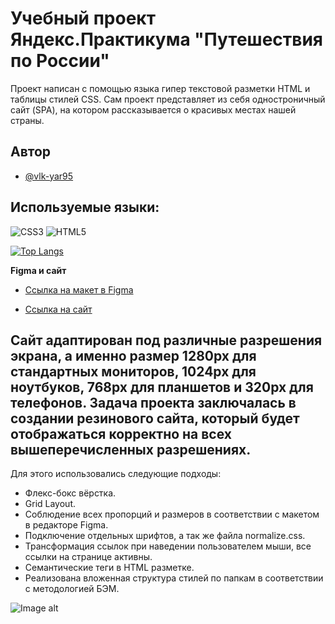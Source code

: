 # Учебный проект Яндекс.Практикума "Путешествия по России"

Проект написан с помощью языка гипер текстовой разметки HTML и таблицы стилей CSS. Сам проект представляет из себя одностроничный сайт (SPA), на котором рассказывается о красивых местах нашей страны.

## Автор

- [@vlk-yar95](https://github.com/vlk-yar95)

## Используемые языки:

![CSS3](https://img.shields.io/badge/css3-%231572B6.svg?style=for-the-badge&logo=css3&logoColor=white)
![HTML5](https://img.shields.io/badge/html5-%23E34F26.svg?style=for-the-badge&logo=html5&logoColor=white)

[![Top Langs](https://github-readme-stats.vercel.app/api/top-langs/?username=vlk-yar95&layout=compact)](https://github.com/vlk-yar95/github-readme-stats)

**Figma и сайт**

* [Ссылка на макет в Figma](https://www.figma.com/file/5S2WSbEFL6awjVWJ0NWL8Q/Sprint-3_-Russia-_-desktop-mobile?node-id=28503%3A0)

* [Ссылка на сайт](https://vlk-yar95.github.io/russian-travel/)

## Сайт адаптирован под различные разрешения экрана, а именно размер 1280px для стандартных мониторов, 1024px для ноутбуков, 768px для планшетов и 320px для телефонов. Задача проекта заключалась в создании резинового сайта, который будет отображаться корректно на всех вышеперечисленных разрешениях.
Для этого использовались следующие подходы:

- Флекс-бокс вёрстка.
- Grid Layout.
- Соблюдение всех пропорций и размеров в соответствии с макетом в редакторе Figma.
- Подключение отдельных шрифтов, а так же файла normalize.css.
- Трансформация ссылок при наведении пользователем мыши, все ссылки на странице активны.
- Семантические теги в HTML разметке.
- Реализована вложенная структура стилей по папкам в соответствии с методологией БЭМ.

![Image alt](https://github.com/vlk-yar95/second-project/blob/main/Adap.jpg)
